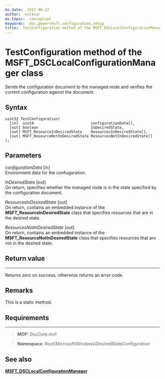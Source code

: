 ```yaml
---
ms.date:  2017-06-12
author:  eslesar
ms.topic:  conceptual
keywords:  dsc,powershell,configuration,setup
title:  TestConfiguration method of the MSFT_DSCLocalConfigurationManager class
---
```


# TestConfiguration method of the MSFT_DSCLocalConfigurationManager class

Sends the configuration document to the managed node and verifies the current configuration against the document.

Syntax
------

```mof
uint32 TestConfiguration(
  [in]  uint8                          configurationData[],
  [out] boolean                        InDesiredState,
  [out] MSFT_ResourceInDesiredState    ResourcesInDesiredState[],
  [out] MSFT_ResourceNotInDesiredState ResourcesNotInDesiredState[]
);
```

Parameters
----------

*configurationData* \[in\]  
Environment data for the confuguration.

*InDesiredState* \[out\]  
On return, specifies whether the managed node is in the state specified by the configuration document.

*ResourcesInDesiredState* \[out\]  
On return, contains an embedded instance of the **MSFT_ResourceInDesiredState** class that specifies resources that are in the desired state.

*ResourcesNotInDesiredState* \[out\]  
On return, contains an embedded instance of the **MSFT_ResourceNotInDesiredState** class that specifies resources that are not in the desired state.

## Return value
------------

Returns zero on success; otherwise returns an error code.

## Remarks

This is a static method.

## Requirements
------------
>**MOF:** DscCore.mof

>**Namespace**: Root\Microsoft\Windows\DesiredStateConfiguration


## See also


[**MSFT_DSCLocalConfigurationManager**](msft-dsclocalconfigurationmanager.md)


 

 



